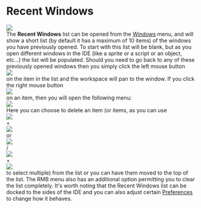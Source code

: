 # Recent Windows

  
![](https://gms.magecorn.com/Manual/assets/Images/IDE_Input/Recent_Windows.png)  
The **Recent Windows** list can be opened from the
[Windows](Menus/The_Windows_Menu) menu, and will show a short list
(by default it has a maximum of 10 items) of the windows you have
previously opened. To start with this list will be blank, but as you
open different windows in the IDE (like a sprite or a script or an
object, etc...) the list will be populated. Should you need to go back
to any of these previously opened windows then you simply click the left
mouse button  
![](https://gms.magecorn.com/Manual/assets/Images/Icons/Icon_LMB.png)  
on the item in the list and the workspace will pan to the window. If you
click the right mouse button  
![](https://gms.magecorn.com/Manual/assets/Images/Icons/Icon_RMB.png)  
on an item, then you will open the following menu:  
![](https://gms.magecorn.com/Manual/assets/Images/IDE_Input/Recent_Windows_RMB_Menu.png)  
Here you can choose to delete an item (or items, as you can use  
![](https://gms.magecorn.com/Manual/assets/Images/Icons/Icon_Shift.png)  
+  
![](https://gms.magecorn.com/Manual/assets/Images/Icons/Icon_LMB.png)  
or  
![](https://gms.magecorn.com/Manual/assets/Images/Icons/Icon_Ctrl.png)  
/  
![](https://gms.magecorn.com/Manual/assets/Images/Icons/Icon_Cmd.png)  
+  
![](https://gms.magecorn.com/Manual/assets/Images/Icons/Icon_LMB.png)  
to select multiple) from the list or you can have them moved to the top
of the list. The RMB menu also has an additional option permitting you
to clear the list completely. It's worth noting that the Recent Windows
list can be docked to the sides of the IDE and you can also adjust
certain
[Preferences](../Setting_Up_And_Version_Information/IDE_Preferences/General/Recent_Windows)
to change how it behaves.
